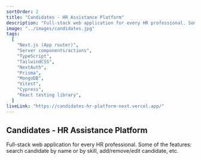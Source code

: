 ```yaml
---
sortOrder: 2
title: "Candidates - HR Assistance Platform"
description: "Full-stack web application for every HR professional. Some of the features include the ability to search for candidates by name or skill, add new candidates, edit or remove existing ones, and mark candidates as favorites."
image: "../images/candidates.jpg"
tags:
  [
    "Next.js (App router)",
    "Server components/actions",
    "TypeScript",
    "TailwindCSS",
    "NextAuth",
    "Prisma",
    "MongoDB",
    "Vitest",
    "Cypress",
    "React testing library",
  ]
liveLink: "https://candidates-hr-platform-next.vercel.app/"
---
```


## Candidates - HR Assistance Platform

Full-stack web application for every HR professional. Some of the features: search candidate by name or by skill, add/remove/edit candidate, etc.
